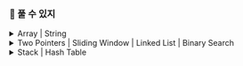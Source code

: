 ### 🥕 풀 수 있지

<details>
<summary> Array | String </summary>
<div markdown="1">


- ✅ **필수**
  - [x]  [[Array / String] Merge Sorted Array](https://velog.io/@haden/LeetCode-88.-Merge-Sorted-Array)
  - [x]  [[Array / String] Remove Element](https://velog.io/@haden/LeetCode-27.-Remove-Element)
  - [x]  [[Array / String] Remove Duplicates from Sorted Array](https://velog.io/@haden/LeetCode-26.-Remove-Duplicates-from-Sorted-Array)
  - [x]  [[Array / String] Remove Duplicates from Sorted Array II](https://velog.io/@haden/LeetCode-80.-Remove-Duplicates-from-Sorted-Array-II)
  - [x]  [[Array / String] Majority Element](https://velog.io/@haden/LeetCode-169.-Majority-Element)
  - [x]  [[Array / String] Rotate Array](https://velog.io/@haden/LeetCode-189.-Rotate-Array-7lgt6x76)
  - [x]  [[Array / String] Best Time to Buy and Sell Stock](https://velog.io/@haden/LeetCode-121.-Best-Time-to-Buy-and-Sell-Stock)
  - [x]  [[Array / String] Best Time to Buy and Sell Stock II](https://velog.io/@haden/LeetCode-122.-Best-Time-to-Buy-and-Sell-Stock-II)
  - [x]  [[Array / String] Jump Game](https://velog.io/@haden/LeetCode-55.-Jump-Game)
- ☑️ **선택**
  - [ ]  [[Array / String] Jump Game II](https://leetcode.com/problems/jump-game-ii/?envType=study-plan-v2&envId=top-interview-150)
  - [ ]  [[Array / String] H-Index](https://leetcode.com/problems/h-index/?envType=study-plan-v2&envId=top-interview-150)
  - [ ]  [[Array / String] Insert Delete GetRandom O(1)](https://leetcode.com/problems/insert-delete-getrandom-o1/?envType=study-plan-v2&envId=top-interview-150)
  - [ ]  [[Array / String] Product of Array Except Self](https://leetcode.com/problems/product-of-array-except-self/?envType=study-plan-v2&envId=top-interview-150)
  - [ ]  [[Array / String] Gas Station](https://leetcode.com/problems/gas-station/?envType=study-plan-v2&envId=top-interview-150)
  - [ ]  [[Array / String] Candy](https://leetcode.com/problems/candy/?envType=study-plan-v2&envId=top-interview-150)
  - [ ]  [[Array / String] Integer to Roman](https://leetcode.com/problems/integer-to-roman/?envType=study-plan-v2&envId=top-interview-150)
  - [ ]  [[Array / String] Reverse Words in a String](https://leetcode.com/problems/reverse-words-in-a-string/?envType=study-plan-v2&envId=top-interview-150)
  - [ ]  [[Array / String] Zigzag Conversion](https://leetcode.com/problems/zigzag-conversion/?envType=study-plan-v2&envId=top-interview-150)
</div>
</details>


<details>
<summary> Two Pointers | Sliding Window | Linked List | Binary Search </summary>
<div markdown="1">

- ✅ **필수**
  - [x]  [[Two Pointers] Valid Palindrome](https://velog.io/@haden/LeetCode-125.-Valid-Palindrome)
  - [x]  [[Two Pointers] Two Sum II - Input Array Is Sorted](https://velog.io/@haden/LeetCode-167.-Two-Sum-II-Input-Array-Is-Sorted)
  - [x]  [[Sliding Window] Minimum Size Subarray Sum](https://velog.io/@haden/LeetCode-209.-Minimum-Size-Subarray-Sum)
  - [x]  [[Sliding Window] Longest Substring Without Repeating Characters](https://velog.io/@haden/LeetCode-3.-Longest-Substring-Without-Repeating-Characters)
  - [x]  [[Linked List] Linked List Cycle](https://velog.io/@haden/LeetCode-141.-Linked-List-Cycle)
  - [x]  [[Linked List] Add Two Numbers](https://velog.io/@haden/LeetCode-2.-Add-Two-Numbers)
  - [x]  [[Linked List] Merge Two Sorted Lists](https://velog.io/@haden/LeetCode-21.-Merge-Two-Sorted-Lists)
  - [x]  [[Binary Search] Search Insert Position](https://velog.io/@haden/LeetCode-35.-Search-Insert-Position)
- ☑️ **선택**
  - [ ]  [Linked List] Copy List with Random Pointer
  - [ ]  [Linked List] Reverse Linked List II
  - [ ]  [Linked List] Reverse Nodes in k-Group
  - [ ]  [Linked List] Remove Nth Node From End of List
  - [ ]  [Linked List] Rotate List
  - [ ]  [Linked List] LRU Cache

</div>
</details>


<details>
<summary> Stack | Hash Table </summary>
<div markdown="1">

- ✅ **필수**
  - [x]  [[Stack] Min Stack](https://leetcode.com/problems/min-stack/?envType=study-plan-v2&envId=top-interview-150)
  - [x]  [[Stack] Evaluate Reverse Polish Notation](https://leetcode.com/problems/evaluate-reverse-polish-notation/?envType=study-plan-v2&envId=top-interview-150)
  - [x]  [[Hash Table] Two Sum](https://leetcode.com/problems/two-sum/?envType=study-plan-v2&envId=top-interview-150)
  - [x]  [[Hash Table] Contains Duplicate II](https://leetcode.com/problems/contains-duplicate-ii/?envType=study-plan-v2&envId=top-interview-150)
  - [x]  [[Hash Table] Ransom Note](https://leetcode.com/problems/ransom-note/?envType=study-plan-v2&envId=top-interview-150)
  - [x]  [[Hash Table] Valid Anagram](https://leetcode.com/problems/valid-anagram/?envType=study-plan-v2&envId=top-interview-150)
- ☑️ **선택**
  - [ ]  [[Hash Table] Isomorphic Strings](https://leetcode.com/problems/isomorphic-strings/?envType=study-plan-v2&envId=top-interview-150)
  - [ ]  [[Hash Table] Word Pattern](https://leetcode.com/problems/word-pattern/?envType=study-plan-v2&envId=top-interview-150)
  - [ ]  [[Hash Table] Group Anagrams](https://leetcode.com/problems/group-anagrams/?envType=study-plan-v2&envId=top-interview-150)
  - [ ]  [[Hash Table] Happy Number](https://leetcode.com/problems/happy-number/?envType=study-plan-v2&envId=top-interview-150)
  - [ ]  [[Hash Table] Longest Consecutive Sequence](https://leetcode.com/problems/longest-consecutive-sequence/?envType=study-plan-v2&envId=top-interview-150)

</div>
</details>